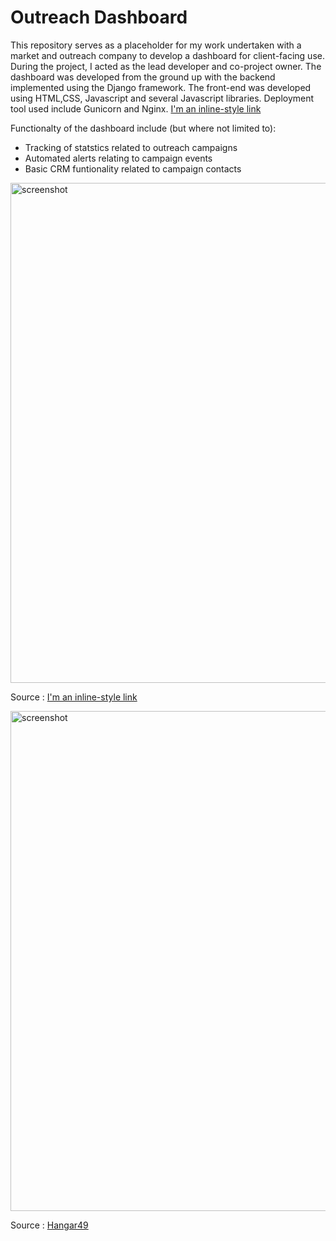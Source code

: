 # Outreach Dashboard

This repository serves as a placeholder for my work undertaken with a market and outreach company to develop a dashboard for client-facing use. During the project, I acted as the lead developer and co-project owner. The dashboard was developed from the ground up with the backend implemented using the Django framework. The front-end  was developed using HTML,CSS, Javascript and several Javascript libraries. Deployment tool used include Gunicorn and Nginx. [I'm an inline-style link](https://www.google.com)

Functionalty of the dashboard include (but where not limited to):
- Tracking of statstics related to outreach campaigns
- Automated alerts relating to campaign events
- Basic CRM funtionality related to campaign contacts

<img src="https://user-images.githubusercontent.com/53016036/172018424-5e864931-9dfd-4a4f-9054-ea320362bd9c.gif" alt="screenshot" width="800"/>

Source : [I'm an inline-style link](https://www.google.com)

<img src="https://user-images.githubusercontent.com/53016036/172018425-7d90bc91-850a-40b6-8a28-1ffc437e7e46.jpg" alt="screenshot" width="800"/>

Source : [Hangar49](https://www.hangar49.com)
